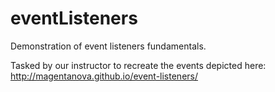 # eventListeners

Demonstration of event listeners fundamentals.

Tasked by our instructor to recreate the events depicted here: http://magentanova.github.io/event-listeners/

